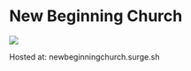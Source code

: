 <h1>New Beginning Church</h1>
<img src="https://media0.giphy.com/media/bZi83fG4Auk4uDi6Lt/200w.gif?cid=6c09b952ii9fzd08t0d1bcguzp2uof435rjwtcrvwr76sa79&rid=200w.gif&ct=s"/>

Hosted at: newbeginningchurch.surge.sh


